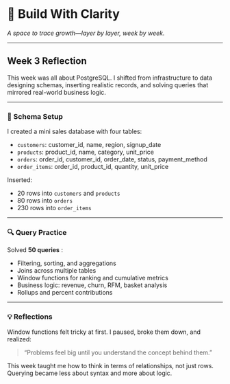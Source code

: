 # 🌿 Build With Clarity  
*A space to trace growth—layer by layer, week by week.*

---

## Week 3 Reflection

This week was all about PostgreSQL. I shifted from infrastructure to data designing schemas, inserting realistic records, and solving queries that mirrored real-world business logic.

---

### 🧱 Schema Setup

I created a mini sales database with four tables:

- `customers`: customer_id, name, region, signup_date  
- `products`: product_id, name, category, unit_price  
- `orders`: order_id, customer_id, order_date, status, payment_method  
- `order_items`: order_id, product_id, quantity, unit_price  

Inserted:
- 20 rows into `customers` and `products`  
- 80 rows into `orders`  
-   230 rows into `order_items`

---

### 🔍 Query Practice

Solved **50 queries** :

- Filtering, sorting, and aggregations  
- Joins across multiple tables  
- Window functions for ranking and cumulative metrics  
- Business logic: revenue, churn, RFM, basket analysis  
- Rollups and percent contributions
  
---

### 💡 Reflections

Window functions felt tricky at first. I paused, broke them down, and realized:

> “Problems feel big until you understand the concept behind them.”

This week taught me how to think in terms of relationships, not just rows. Querying became less about syntax and more about logic.
